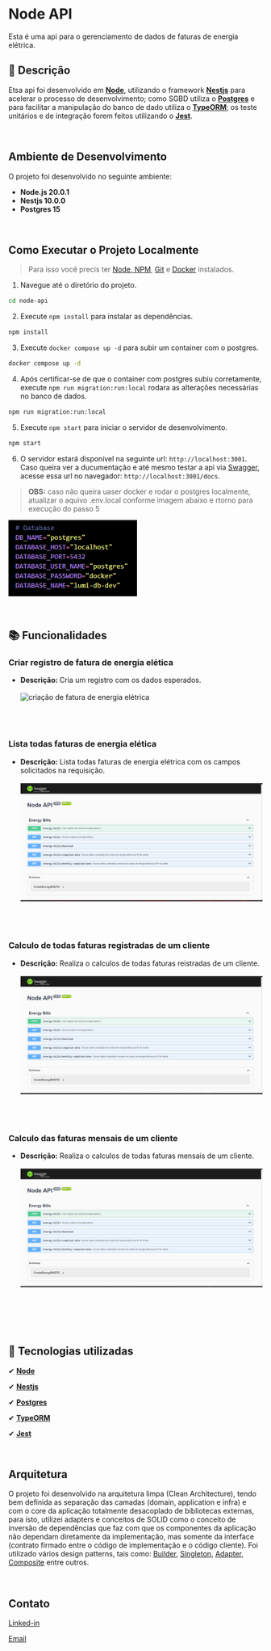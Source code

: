 # Node API

Esta é uma api para o gerenciamento de dados de faturas de energia elétrica.

## :memo: Descrição

Etsa api foi desenvolvido em **[Node](https://nodejs.org/en)**, utilizando o framework **[Nestjs](https://nestjs.com/)** para acelerar o processo de desenvolvimento; como SGBD utiliza o **[Postgres](https://www.postgresql.org/)** e para facilitar a manipulação do banco de dado utiliza o **[TypeORM](https://typeorm.io/)**; os teste unitários e de integração forem feitos utilizando o **[Jest](https://jestjs.io/pt-BR/)**.

<br/>

## Ambiente de Desenvolvimento

O projeto foi desenvolvido no seguinte ambiente:

- **Node.js 20.0.1**
- **Nestjs 10.0.0**
- **Postgres 15**

<br/>

## Como Executar o Projeto Localmente

> Para isso você precis ter [Node, NPM](https://nodejs.org/en), [Git](https://git-scm.com/) e [Docker](https://www.docker.com/) instalados.


1. Navegue até o diretório do projeto.

```sh
cd node-api
```

2. Execute `npm install` para instalar as dependências.

```sh
npm install
```

3. Execute `docker compose up -d` para subir um container com o postgres.

```sh
docker compose up -d
```

4. Após certificar-se de que o container com postgres subiu corretamente, execute `npm run migration:run:local` rodara as alterações necessárias no banco de dados.

```sh
npm run migration:run:local
```

5. Execute `npm start` para iniciar o servidor de desenvolvimento.

```sh
npm start
```

6. O servidor estará disponível na seguinte url: `http://localhost:3001`. Caso queira ver a ducumentação e até mesmo testar a api via [Swagger](https://swagger.io/), acesse essa url no navegador: `http://localhost:3001/docs`.

> **OBS:** caso não queira uaser docker e rodar o postgres localmente, atualizar o aquivo .env.local conforme imagem abaixo e rtorno para execução do passo 5

![Alt text](docs/assets/image.png)

<br/>

## :books: Funcionalidades

### Criar registro de fatura de energia elética

- **Descrição:** Cria um registro com os dados esperados.
  <br/><br/>
  ![criação de fatura de energia elétrica](docs/assets/create.gif)
  <br/>
  <br/>
  <br/>
  <br/>

### Lista todas faturas de energia elética

- **Descrição:** Lista todas faturas de energia elétrica com os campos solicitados na requisição.
  <br/><br/>
  ![lista todas faturas de energia elétrica](docs/assets/findAll.gif)
  <br/>
  <br/>
  <br/>
  <br/>


### Calculo de todas faturas registradas de um cliente

- **Descrição:** Realiza o calculos de todas faturas reistradas de um cliente.
  <br/><br/>
  ![dados compilados](docs/assets/data.gif)
  <br/>
  <br/>
  <br/>
  <br/>

### Calculo das faturas mensais de um cliente

- **Descrição:** Realiza o calculos de todas faturas mensais de um cliente.
  <br/><br/>
  ![dados mensais compilados](docs/assets/monthData.gif)
  <br/>
  <br/>
  <br/>
  <br/>

<br/>

## :wrench: Tecnologias utilizadas

✔ **[Node](https://nodejs.org/en)**

✔ **[Nestjs](https://nestjs.com/)**

✔ **[Postgres](https://www.postgresql.org/)**

✔ **[TypeORM](https://typeorm.io/)**

✔ **[Jest](https://jestjs.io/pt-BR/)**

<br/>

## Arquitetura

O projeto foi desenvolvido na arquitetura limpa (Clean Architecture), tendo bem definida as separação das camadas (domain, application e infra) e com o core da aplicação totalmente desacoplado de bibliotecas externas, para isto, utilizei adapters e conceitos de SOLID como o conceito de inversão de dependências que faz com que os componentes da aplicação não dependam diretamente da implementação, mas somente da interface (contrato firmado entre o código de implementação e o código cliente). Foi utilizado vários design patterns, tais como: [Builder](https://refactoring.guru/pt-br/design-patterns/builder), [Singleton](https://refactoring.guru/pt-br/design-patterns/singleton), [Adapter](https://refactoring.guru/pt-br/design-patterns/adapter), [Composite](https://refactoring.guru/pt-br/design-patterns/composite) entre outros.

<br/>

## Contato

[Linked-in](https://www.linkedin.com/in/educoelhos/)

[Email](mailto:eduardocoelhosilva12@gmail.com)
